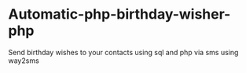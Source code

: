 # Automatic-php-birthday-wisher-php
Send birthday wishes to your contacts using sql and php via sms using way2sms

